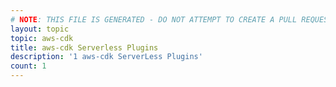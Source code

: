 ```yaml
---
# NOTE: THIS FILE IS GENERATED - DO NOT ATTEMPT TO CREATE A PULL REQUEST TO UPDATE THE DATA. 
layout: topic
topic: aws-cdk
title: aws-cdk Serverless Plugins
description: '1 aws-cdk ServerLess Plugins'
count: 1
---
```


